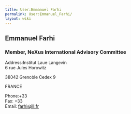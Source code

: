 ```yaml
---
title: User:Emmanuel Farhi
permalink: User:Emmanuel_Farhi/
layout: wiki
---
```


Emmanuel Farhi
--------------

### Member, NeXus International Advisory Committee

Address:Institut Laue Langevin  
6 rue Jules Horowitz

38042 Grenoble Cedex 9

FRANCE

<!-- -->

Phone:+33  
Fax: +33  
Email: <farhi@ill.fr>  

